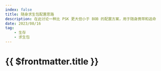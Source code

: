 ```yaml
---
index: false
title: 随身求生包配置思路
description: 在此讨论一种比 PSK 更大但小于 BOB 的配置方案，用于随身携带和逃命
date: 2023/08/16
tag:
    - 生存
    - 求生包
---
```


# {{ $frontmatter.title }}

